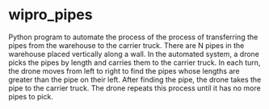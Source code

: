 # wipro_pipes
Python program to automate the process of the process of transferring the pipes from the warehouse to the carrier truck. There are N pipes in the warehouse placed vertically along a wall. In the automated system, a drone picks the pipes by length and carries them to the carrier truck. In each turn, the drone moves from left to right to find the pipes whose lengths are greater than the pipe on their left. After finding the pipe, the drone takes the pipe to the carrier truck. The drone repeats this process  until it has no more pipes to pick.
